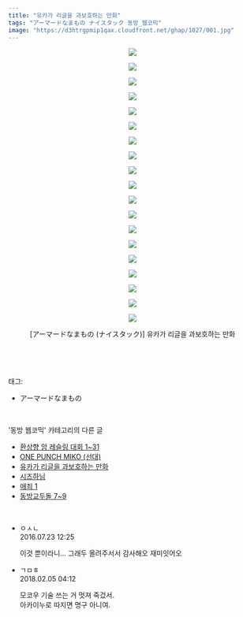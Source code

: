 ```yaml
---
title: "유카가 리글을 과보호하는 만화"
tags: "アーマードなまもの ナイスタック 동방_웹코믹"
image: "https://d3htrgpmip1qax.cloudfront.net/ghap/1027/001.jpg"
---
```

<div class="article">
<p style="text-align: center; clear: none; float: none;"><img src="{{ site.imgserver5 }}/ghap/1027/001.jpg"/></p>
<p style="text-align: center; clear: none; float: none;"><img src="{{ site.imgserver5 }}/ghap/1027/002.jpg"/></p>
<p style="text-align: center; clear: none; float: none;"><img src="{{ site.imgserver5 }}/ghap/1027/003.jpg"/></p>
<p style="text-align: center; clear: none; float: none;"><img src="{{ site.imgserver5 }}/ghap/1027/004.jpg"/></p>
<p style="text-align: center; clear: none; float: none;"><img src="{{ site.imgserver5 }}/ghap/1027/005.jpg"/></p>
<p style="text-align: center; clear: none; float: none;"><img src="{{ site.imgserver5 }}/ghap/1027/006.jpg"/></p>
<p style="text-align: center; clear: none; float: none;"><img src="{{ site.imgserver5 }}/ghap/1027/007.jpg"/></p>
<p style="text-align: center; clear: none; float: none;"><img src="{{ site.imgserver5 }}/ghap/1027/008.jpg"/></p>
<p style="text-align: center; clear: none; float: none;"><img src="{{ site.imgserver5 }}/ghap/1027/009.jpg"/></p>
<p style="text-align: center; clear: none; float: none;"><img src="{{ site.imgserver5 }}/ghap/1027/010.jpg"/></p>
<p style="text-align: center; clear: none; float: none;"><img src="{{ site.imgserver5 }}/ghap/1027/011.jpg"/></p>
<p style="text-align: center; clear: none; float: none;"><img src="{{ site.imgserver5 }}/ghap/1027/012.jpg"/></p>
<p style="text-align: center; clear: none; float: none;"><img src="{{ site.imgserver5 }}/ghap/1027/013.jpg"/></p>
<p style="text-align: center; clear: none; float: none;"><img src="{{ site.imgserver5 }}/ghap/1027/014.jpg"/></p>
<p style="text-align: center; clear: none; float: none;"><img src="{{ site.imgserver5 }}/ghap/1027/015.jpg"/></p>
<p style="text-align: center; clear: none; float: none;"><img src="{{ site.imgserver5 }}/ghap/1027/016.jpg"/></p>
<p style="text-align: center; clear: none; float: none;"><img src="{{ site.imgserver5 }}/ghap/1027/017.jpg"/></p>
<p style="text-align: center; clear: none; float: none;"><img src="{{ site.imgserver5 }}/ghap/1027/018.jpg"/></p>
<p style="text-align: center; clear: none; float: none;"><img src="{{ site.imgserver5 }}/ghap/1027/019.jpg"/></p>
<p style="text-align: center; clear: none; float: none;">[アーマードなまもの (ナイスタック)] 유카가 리글을 과보호하는 만화</p>
<p><br/></p>
</div><br/>
<div class="tagTrail">
<p>태그: </p>
<ul>
<li>アーマードなまもの</li>
</ul>
</div><br/>
<div class="another">
<p>'동방 웹코믹' 카테고리의 다른 글</p>
<ul>
<li><a href="/ghap_1045">환상향 암 레슬링 대회 1~31</a></li>
<li><a href="/ghap_1028">ONE PUNCH MIKO (선대)</a></li>
<li><a href="/ghap_1027">유카가 리글을 과보호하는 만화</a></li>
<li><a href="/ghap_1006">시즈하님</a></li>
<li><a href="/ghap_979">애죄 1</a></li>
<li><a href="/ghap_971">동방교두돌 7~9</a></li>
</ul>
</div><br/>
<div class="cb_module cb_fluid">
<div class="cb_wrt cb_profile">
<div class="comment">
<ul>
<li class="cb_thumb_off" id="comment14762997">
<div class="cb_comment_area">
<div class="cb_info_area">
<div class="cb_section">
<span class="cb_nick_name">ㅇㅅㄴ</span>
</div>
<div class="cb_section">
<span class="cb_date">2016.07.23 12:25 </span>
</div>
</div>
<div class="cb_dsc_comment">
<p class="cb_dsc">
											이것 뿐이라니... 그래두 올려주서서 감사해오 재미잇어오
										</p>
</div>
</div></li>
<li class="cb_thumb_off" id="comment15192049">
<div class="cb_comment_area">
<div class="cb_info_area">
<div class="cb_section">
<span class="cb_nick_name">ㄱㅁㅎ</span>
</div>
<div class="cb_section">
<span class="cb_date">2018.02.05 04:12 </span>
</div>
</div>
<div class="cb_dsc_comment">
<p class="cb_dsc">
											모코우 기술 쓰는 거 멋져 죽겄서.<br/>
아카이누로 따지면 명구 아니여.
										</p>
</div>
</div></li>
</ul>
</div>
</div><!-- commentList close -->
</div><br/>
